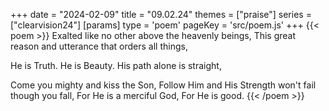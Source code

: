 +++
date = "2024-02-09"
title = "09.02.24"
themes = ["praise"]
series = ["clearvision24"]
[params]
  type = 'poem'
  pageKey = 'src/poem.js'
+++
{{< poem >}}
Exalted like no other above the heavenly beings,
This great reason and utterance that orders all things,

He is Truth.
He is Beauty.
His path alone is straight,

Come you mighty and kiss the Son,
Follow Him and His Strength won't fail though you fall,
For He is a merciful God,
For He is good.
{{< /poem >}}